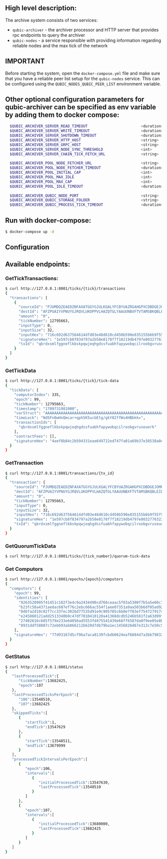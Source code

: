 ## High level description:

The archive system consists of two services:

- `qubic-archiver` - the archiver processor and HTTP server that provides rpc endpoints to query the archiver
- `qubic-nodes` - a service responsible with providing information regarding reliable nodes and the max tick of the
  network

## IMPORTANT

Before starting the system, open the `docker-compose.yml` file and make sure that you have a reliable peer list setup
for the `qubic-nodes` service.
This can be configured using the `QUBIC_NODES_QUBIC_PEER_LIST` environment variable.

## Other optional configuration parameters for qubic-archiver can be specified as env variable by adding them to docker compose:

```bash
  $QUBIC_ARCHIVER_SERVER_READ_TIMEOUT                        <duration>  (default: 5s)
  $QUBIC_ARCHIVER_SERVER_WRITE_TIMEOUT                       <duration>  (default: 5s)
  $QUBIC_ARCHIVER_SERVER_SHUTDOWN_TIMEOUT                    <duration>  (default: 5s)
  $QUBIC_ARCHIVER_SERVER_HTTP_HOST                           <string>    (default: 0.0.0.0:8000)
  $QUBIC_ARCHIVER_SERVER_GRPC_HOST                           <string>    (default: 0.0.0.0:8001)
  $QUBIC_ARCHIVER_SERVER_NODE_SYNC_THRESHOLD                 <int>       (default: 3)
  $QUBIC_ARCHIVER_SERVER_CHAIN_TICK_FETCH_URL                <string>    (default: http://127.0.0.1:8080/max-tick)
  
  $QUBIC_ARCHIVER_POOL_NODE_FETCHER_URL                      <string>    (default: http://127.0.0.1:8080/status)
  $QUBIC_ARCHIVER_POOL_NODE_FETCHER_TIMEOUT                  <duration>  (default: 2s)
  $QUBIC_ARCHIVER_POOL_INITIAL_CAP                           <int>       (default: 5)
  $QUBIC_ARCHIVER_POOL_MAX_IDLE                              <int>       (default: 20)
  $QUBIC_ARCHIVER_POOL_MAX_CAP                               <int>       (default: 30)
  $QUBIC_ARCHIVER_POOL_IDLE_TIMEOUT                          <duration>  (default: 15s)
  
  $QUBIC_ARCHIVER_QUBIC_NODE_PORT                            <string>    (default: 21841)
  $QUBIC_ARCHIVER_QUBIC_STORAGE_FOLDER                       <string>    (default: store)
  $QUBIC_ARCHIVER_QUBIC_PROCESS_TICK_TIMEOUT                 <duration>  (default: 5s)
```

## Run with docker-compose:

```bash
$ docker-compose up -d
```

## Configuration

## Available endpoints:

### GetTickTransactions:

```bash
$ curl http://127.0.0.1:8001/ticks/{tick}/transactions
{
  "transactions": [
    {
      "sourceId": "PJUMDQZEAEDZNFAXATGGYGJULKGALYFCBYUAZRGAHGPXCDBDGEJOMKOFSKKD",
      "destId": "AFZPUAIYVPNUYGJRQVLUKOPPVLHAZQTGLYAAUUNBXFTVTAMSBKQBLEIEPCVJ",
      "amount": "0",
      "tickNumber": 12795663,
      "inputType": 0,
      "inputSize": 32,
      "inputHex": "716c692d637564614dfd03e48d610cd450b590e835155b6b9f55f91c516428b4",
      "signatureHex": "1e597cb8f834797a2b58e8178f7f18219db4797e803277632299ebdc222a4e5194037c29d8dd87c2f8cebdf8dfb30f34b175e37565f8b01d059dc71cc1342200",
      "txId": "qbrdxsmlfggneflkbskpqwjeqhgdssfuabhfapywobqcilroobgvruseuerk"
    }
  ]
}
```

### GetTickData

```bash
$ curl http://127.0.0.1:8001/ticks/{tick}/tick-data
{
  "tickData": {
    "computorIndex": 335,
    "epoch": 99,
    "tickNumber": 12795663,
    "timestamp": "1709731981000",
    "varStruct": "AAAAAAAAAAAAAAAAAAAAAAAAAAAAAAAAAAAAAAAAAAAAAAAAAAAAAAAAAAAAAAAAAAAAAAAAAAAAAAAAAAAAAAAAAAAAAAAAAAAAAAAAAAAAAAAAAAAAAAAAAAAAAAAAAAAAAAAAAAAAAAAAAAAAAAAAAAAAAAAAAAAAAAAAAAAAAAAAAAAAAAAAAAAAAAAAAAAAAAAAAAAAAAAAAAAAAAAAAAAAAAAAAAAAAAAAAAAAAAAAAAAAAAAAAAAAAAAAAAAAAAAAAAAAAAAAAAAAAAAAAAAAAAAAAAAAAAAAAAAAAAAAAAAAAAAAAAAAAAAAAAAAAAAAAAAAAAAAAAAAAA==",
    "timeLock": "Nd5Fn0wHnQmcar+qphSK5ucbEtg/gkY82ffWs4HBbkk=",
    "transactionIds": [
      "qbrdxsmlfggneflkbskpqwjeqhgdssfuabhfapywobqcilroobgvruseuerk"
    ],
    "contractFees": [],
    "signatureHex": "4aef8b84c2b594331eae649722ed747fa01a69b37e38538a0e3257c8f739950c7c7433d22d6fe77231972d51927fb29b3b4cc6dc9b202e609d42e5eddafe1c00"
  }
}
```

### GetTransaction

```bash
$ curl http://127.0.0.1:8001/transactions/{tx_id}
{
  "transaction": {
    "sourceId": "PJUMDQZEAEDZNFAXATGGYGJULKGALYFCBYUAZRGAHGPXCDBDGEJOMKOFSKKD",
    "destId": "AFZPUAIYVPNUYGJRQVLUKOPPVLHAZQTGLYAAUUNBXFTVTAMSBKQBLEIEPCVJ",
    "amount": "0",
    "tickNumber": 12795663,
    "inputType": 0,
    "inputSize": 32,
    "inputHex": "716c692d637564614dfd03e48d610cd450b590e835155b6b9f55f91c516428b4",
    "signatureHex": "1e597cb8f834797a2b58e8178f7f18219db4797e803277632299ebdc222a4e5194037c29d8dd87c2f8cebdf8dfb30f34b175e37565f8b01d059dc71cc1342200",
    "txId": "qbrdxsmlfggneflkbskpqwjeqhgdssfuabhfapywobqcilroobgvruseuerk"
  }
}
```

### GetQuorumTickData

```bash
$ curl http://127.0.0.1:8001/ticks/{tick_number}/quorum-tick-data
```

### Get Computors

```bash
$ curl http://127.0.0.1:8001/epochs/{epoch}/computors
{
  "computors": {
    "epoch": 99,
    "identities": [
      "9263520905f41451c102f3e4c9a2434490cd766ceaac5f03a5300f7b5a5e60c7",
      "b23fc58a4371aedac687ef76c2ebc666ac554f1aee07351a9aa503b6df05ad92",
      "0d6fa2d10c02f7cc33fec302bd77535d91e9c905785c6b0e7f03ef7547279174",
      "e245860121add2513340b0c47df7010410120a41368dcdb5246b581f2a63d99f",
      "27402616c685f579e233e64056ad5553fd475541439e68ff6587da0f9ee05e8b",
      "8931ddf58887c72eb693ab866212b620d7db79ba1ec1456826d67e313c7e50c5"
    ],
    "signatureHex": "77d93167d5cf9ba7aca8139fcbdb0624eaf6884d7a3bb79832dc5f59131f84da55ee9e29f81cd07fae746b4b7aa055b734c58ce21c3443aef5da521903d10d00"
  }
}
```

### GetStatus

```bash
$ curl http://127.0.0.1:8001/status
{
   "lastProcessedTick":{
      "tickNumber":13682425,
      "epoch":107
   },
   "lastProcessedTicksPerEpoch":{
      "106":13548510,
      "107":13682425
   },
   "skippedTicks":[
      {
         "startTick":1,
         "endTick":13547629
      },
      {
         "startTick":13548511,
         "endTick":13679999
      }
   ],
   "processedTickIntervalsPerEpoch":[
      {
         "epoch":106,
         "intervals":[
            {
               "initialProcessedTick":13547630,
               "lastProcessedTick":13548510
            }
         ]
      },
      {
         "epoch":107,
         "intervals":[
            {
               "initialProcessedTick":13680000,
               "lastProcessedTick":13682425
            }
         ]
      }
   ]
}
```
